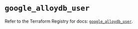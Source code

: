 # `google_alloydb_user`

Refer to the Terraform Registry for docs: [`google_alloydb_user`](https://registry.terraform.io/providers/hashicorp/google-beta/6.17.0/docs/resources/google_alloydb_user).
